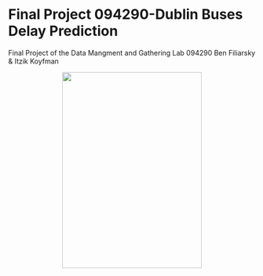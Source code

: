 # Final Project 094290-Dublin Buses Delay Prediction 
 Final Project of the Data Mangment and Gathering Lab 094290
 Ben Filiarsky & Itzik Koyfman
 <p align='center'>
<img src=https://user-images.githubusercontent.com/74211354/105638890-fb00f900-5e7d-11eb-9042-6d9230babc37.jpg width=75% height=400px></img alt='Dublin Buses'>
</p>
